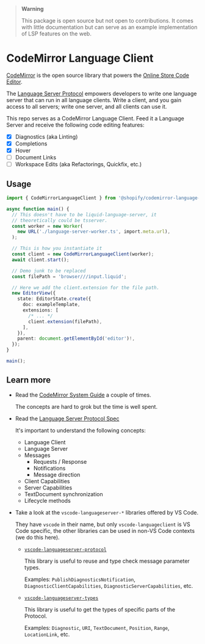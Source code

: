 > **Warning**
>
> This package is open source but not open to contributions. It comes with little documentation but can serve as an example implementation of LSP features on the web.

# CodeMirror Language Client

[CodeMirror](https://codemirror.net/) is the open source library that powers the [Online Store Code Editor](https://shopify.dev/docs/storefronts/themes/tools/code-editor).

The [Language Server Protocol](https://microsoft.github.io/language-server-protocol/specifications/lsp/3.17/specification/) empowers developers to write one language server that can run in all language clients. Write a client, and you gain access to all servers; write one server, and all clients can use it.

This repo serves as a CodeMirror Language Client. Feed it a Language Server and receive the following code editing features:

- [x] Diagnostics (aka Linting)
- [x] Completions
- [x] Hover
- [ ] Document Links
- [ ] Workspace Edits (aka Refactorings, Quickfix, etc.)

## Usage

```typescript
import { CodeMirrorLanguageClient } from '@shopify/codemirror-language-client';

async function main() {
  // This doesn't have to be liquid-language-server, it
  // theoretically could be tsserver.
  const worker = new Worker(
    new URL('./language-server-worker.ts', import.meta.url),
  );

  // This is how you instantiate it
  const client = new CodeMirrorLanguageClient(worker);
  await client.start();

  // Demo junk to be replaced
  const filePath = 'browser///input.liquid';

  // Here we add the client.extension for the file path.
  new EditorView({
    state: EditorState.create({
      doc: exampleTemplate,
      extensions: [
        /* ... */
        client.extension(filePath),
      ],
    }),
    parent: document.getElementById('editor')!,
  });
}

main();
```

## Learn more

- Read the [CodeMirror System Guide](https://codemirror.net/docs/guide/) a couple of times.

  The concepts are hard to grok but the time is well spent.

- Read the [Language Server Protocol Spec](https://microsoft.github.io/language-server-protocol/specifications/lsp/3.17/specification/)

  It's important to understand the following concepts:

    - Language Client
    - Language Server
    - Messages
      - Requests / Response
      - Notifications
      - Message direction
    - Client Capabilities
    - Server Capabilities
    - TextDocument synchronization
    - Lifecycle methods

-  Take a look at the `vscode-languageserver-*` libraries offered by VS Code.

   They have `vscode` in their name, but only `vscode-languageclient` is VS Code specific, the other libraries can be used in non-VS Code contexts (we do this here).

   -  [`vscode-languageserver-protocol`](https://github.com/microsoft/vscode-languageserver-node/tree/main/protocol)

      This library is useful to reuse and type check message parameter types.

      Examples: `PublishDiagnosticsNotification`, `DiagnosticClientCapabilities`, `DiagnosticServerCapabilities`, etc.

   -  [`vscode-languageserver-types`](https://github.com/microsoft/vscode-languageserver-node/tree/main/types)

      This library is useful to get the types of specific parts of the Protocol. 

      Examples: `Diagnostic`, `URI`, `TextDocument`, `Position`, `Range`, `LocationLink`, etc.

